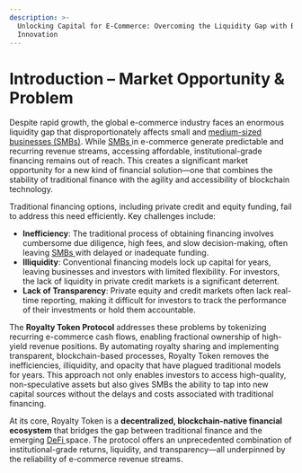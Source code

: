 ```yaml
---
description: >-
  Unlocking Capital for E-Commerce: Overcoming the Liquidity Gap with Blockchain
  Innovation
---
```


# Introduction – Market Opportunity & Problem

Despite rapid growth, the global e-commerce industry faces an enormous liquidity gap that disproportionately affects small and [medium-sized businesses (SMBs)](<../README (2).md#medium-sized-businesses-smbs>). While [SMBs ](<../README (2).md#medium-sized-businesses-smbs>)in e-commerce generate predictable and recurring revenue streams, accessing affordable, institutional-grade financing remains out of reach. This creates a significant market opportunity for a new kind of financial solution—one that combines the stability of traditional finance with the agility and accessibility of blockchain technology.

Traditional financing options, including private credit and equity funding, fail to address this need efficiently. Key challenges include:

* **Inefficiency**: The traditional process of obtaining financing involves cumbersome due diligence, high fees, and slow decision-making, often leaving [SMBs ](<../README (2).md#medium-sized-businesses-smbs>)with delayed or inadequate funding.
* **Illiquidity**: Conventional financing models lock up capital for years, leaving businesses and investors with limited flexibility. For investors, the lack of liquidity in private credit markets is a significant deterrent.
* **Lack of Transparency**: Private equity and credit markets often lack real-time reporting, making it difficult for investors to track the performance of their investments or hold them accountable.

The **Royalty Token Protocol** addresses these problems by tokenizing recurring e-commerce cash flows, enabling fractional ownership of high-yield revenue positions. By automating royalty sharing and implementing transparent, blockchain-based processes, Royalty Token removes the inefficiencies, illiquidity, and opacity that have plagued traditional models for years. This approach not only enables investors to access high-quality, non-speculative assets but also gives SMBs the ability to tap into new capital sources without the delays and costs associated with traditional financing.

At its core, Royalty Token is a **decentralized, blockchain-native financial ecosystem** that bridges the gap between traditional finance and the emerging [DeFi ](<../README (2).md#decentralized-finance-defi>)space. The protocol offers an unprecedented combination of institutional-grade returns, liquidity, and transparency—all underpinned by the reliability of e-commerce revenue streams.
